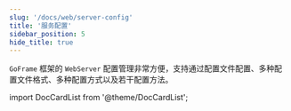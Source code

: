 ```yaml
---
slug: '/docs/web/server-config'
title: '服务配置'
sidebar_position: 5
hide_title: true
---
```


`GoFrame` 框架的 `WebServer` 配置管理非常方便，支持通过配置文件配置、多种配置文件格式、多种配置方式以及若干配置方法。

import DocCardList from '@theme/DocCardList';

<DocCardList />
